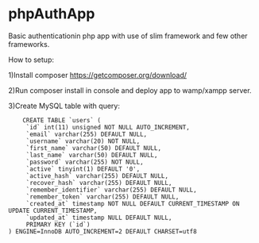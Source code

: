 # phpAuthApp
Basic authenticationin php app with use of slim framework and few other frameworks.

How to setup:

1)Install composer
https://getcomposer.org/download/

2)Run composer install in console and deploy app to wamp/xampp server.

3)Create MySQL table with query:


```mysql
 	CREATE TABLE `users` (
     `id` int(11) unsigned NOT NULL AUTO_INCREMENT,
     `email` varchar(255) DEFAULT NULL,
     `username` varchar(20) NOT NULL,
     `first_name` varchar(50) DEFAULT NULL,
     `last_name` varchar(50) DEFAULT NULL,
     `password` varchar(255) NOT NULL,
     `active` tinyint(1) DEFAULT '0',
     `active_hash` varchar(255) DEFAULT NULL,
     `recover_hash` varchar(255) DEFAULT NULL,
     `remember_identifier` varchar(255) DEFAULT NULL,
     `remember_token` varchar(255) DEFAULT NULL,
     `created_at` timestamp NOT NULL DEFAULT CURRENT_TIMESTAMP ON UPDATE CURRENT_TIMESTAMP,
     `updated_at` timestamp NULL DEFAULT NULL,
     PRIMARY KEY (`id`)
) ENGINE=InnoDB AUTO_INCREMENT=2 DEFAULT CHARSET=utf8
```

